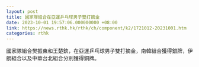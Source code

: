 ```yaml
---
layout: post
title: 國家隊組合在亞運乒乓球男子雙打摘金
date: 2023-10-01 19:57:06.000000000 +08:00
link: https://news.rthk.hk/rthk/ch/component/k2/1721012-20231001.htm
categories: rthk
---
```


國家隊組合樊振東和王楚欽，在亞運乒乓球男子雙打摘金，南韓組合獲得銀牌，伊朗組合以及中華台北組合分別獲得銅牌。
